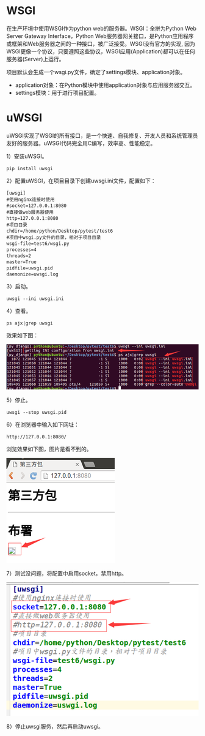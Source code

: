 # WSGI

在生产环境中使用WSGI作为python web的服务器。WSGI：全拼为Python Web Server Gateway Interface，Python Web服务器网关接口，是Python应用程序或框架和Web服务器之间的一种接口，被广泛接受。WSGI没有官方的实现, 因为WSGI更像一个协议，只要遵照这些协议，WSGI应用(Application)都可以在任何服务器(Server)上运行。

项目默认会生成一个wsgi.py文件，确定了settings模块、application对象。
* application对象：在Python模块中使用application对象与应用服务器交互。
* settings模块：用于进行项目配置。

# uWSGI

uWSGI实现了WSGI的所有接口，是一个快速、自我修复、开发人员和系统管理员友好的服务器。uWSGI代码完全用C编写，效率高、性能稳定。

1）安装uWSGI。

```
pip install uwsgi
```

2）配置uWSGI，在项目目录下创建uwsgi.ini文件，配置如下：

```
[uwsgi]
#使用nginx连接时使用
#socket=127.0.0.1:8080
#直接做web服务器使用
http=127.0.0.1:8080
#项目目录
chdir=/home/python/Desktop/pytest/test6
#项目中wsgi.py文件的目录，相对于项目目录
wsgi-file=test6/wsgi.py
processes=4
threads=2
master=True
pidfile=uwsgi.pid
daemonize=uwsgi.log
```

3）启动。

```
uwsgi --ini uwsgi.ini
```

4）查看。

```
ps ajx|grep uwsgi
```

效果如下图：

![uWSGI](images/p6_2_1.png)

5）停止。

```
uwsgi --stop uwsgi.pid
```

6）在浏览器中输入如下网址：

```
http://127.0.0.1:8080/
```

浏览效果如下图，图片是看不到的。

![uWSGI](images/p6_2_2.png)

7）测试没问题，将配置中启用socket，禁用http。

![uWSGI](images/p6_2_3.png)

8）停止uwsgi服务，然后再启动uwsgi。
